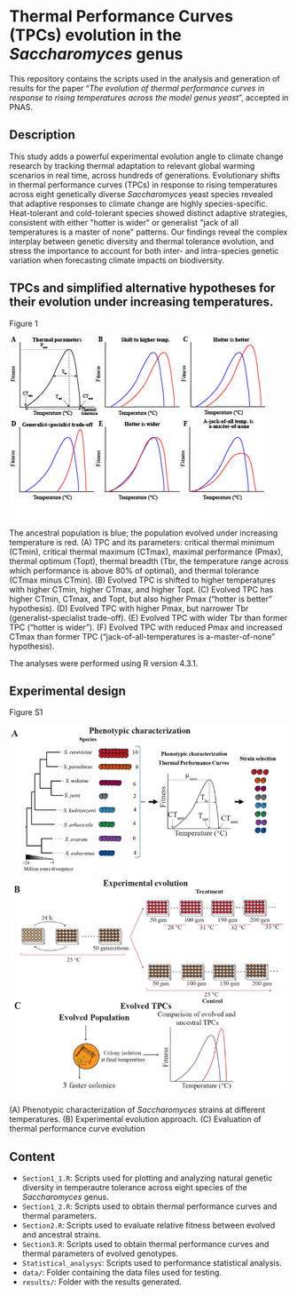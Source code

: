 # Thermal Performance Curves (TPCs) evolution in the *Saccharomyces* genus

This repository contains the scripts used in the analysis and generation of results for the paper “*The evolution of thermal performance curves in response to rising temperatures across the model genus yeast*”, accepted in PNAS.

## Description
This study adds a powerful experimental evolution angle to climate change research by tracking thermal adaptation to relevant global warming scenarios in real time, across hundreds of generations. Evolutionary shifts in thermal performance curves (TPCs) in response to rising temperatures across eight genetically diverse *Saccharomyces* yeast species revealed that adaptive responses to climate change are highly species-specific. Heat-tolerant and cold-tolerant species showed distinct adaptive strategies, consistent with either "hotter is wider" or generalist "jack of all temperatures is a master of none" patterns. Our findings reveal the complex interplay between genetic diversity and thermal tolerance evolution, and stress the importance to account for both inter- and intra-species genetic variation when forecasting climate impacts on biodiversity.

## TPCs and simplified alternative hypotheses for their evolution under increasing temperatures.
Figure 1

![TPCs and simplified alternatives hypotheses for their evolution under increasing temperatures](Figure_1.jpg "Figure 1")

The ancestral population is blue; the population evolved under increasing temperature is red. 
(A) TPC and its parameters: critical thermal minimum (CTmin), critical thermal maximum (CTmax), maximal performance (Pmax), thermal optimum (Topt), thermal breadth (Tbr, the temperature range across which performance is above 80% of optimal), and thermal tolerance (CTmax minus CTmin). 
(B) Evolved TPC is shifted to higher temperatures with higher CTmin, higher CTmax, and higher Topt. 
(C) Evolved TPC has higher CTmin, CTmax, and Topt, but also higher Pmax (“hotter is better” hypothesis). 
(D)  Evolved TPC with higher Pmax, but narrower Tbr (generalist-specialist trade-off). 
(E) Evolved TPC with wider Tbr than former TPC (“hotter is wider”). 
(F) Evolved TPC with reduced Pmax and increased CTmax than former TPC (“jack-of-all-temperatures is a-master-of-none” hypothesis).

The analyses were performed using R version 4.3.1.

## Experimental design
Figure S1

![Experimental design](S1_Figure.jpeg "Figure S1")

(A) Phenotypic characterization of *Saccharomyces* strains at different temperatures. 
(B) Experimental evolution approach. 
(C) Evaluation of thermal performance curve evolution

## Content
- `Section1_1.R`: Scripts used for plotting and analyzing natural genetic diversity in temperautre tolerance across eight species of the *Saccharomyces* genus.
- `Section1_2.R`: Scripts used to obtain thermal performance curves and thermal parameters.
- `Section2.R`: Scripts used to evaluate relative fitness between evolved and ancestral strains.
- `Section3.R`: Scripts used to obtain thermal performance curves and thermal parameters of evolved genotypes.
- `Statistical_analysys`: Scripts used to performance statistical analysis.
- `data/`: Folder containing the data files used for testing.
- `results/`: Folder with the results generated.
